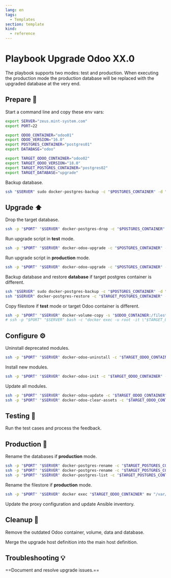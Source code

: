 ```yaml
---
lang: en
tags:
  - Templates
section: template
kind:
  - reference
---
```


# Playbook Upgrade Odoo XX.0

The playbook supports two modes: test and production. When executing the production mode the production database will be replaced with the upgraded database at the very end.

## Prepare 📝

Start a command line and copy these env vars:

```bash
export SERVER="zeus.mint-system.com"
export PORT=22

export ODOO_CONTAINER="odoo01"
export ODOO_VERSION="16.0"
export POSTGRES_CONTAINER="postgres01"
export DATABASE="odoo"

export TARGET_ODOO_CONTAINER="odoo02"
export TARGET_ODOO_VERSION="18.0"
export TARGET_POSTGRES_CONTAINER="postgres02"
export TARGET_DATABASE="upgrade"
```

Backup database.

```bash
ssh "$SERVER" sudo docker-postgres-backup -c "$POSTGRES_CONTAINER" -d "$DATABASE"
```

## Upgrade ⬆️

Drop the target database.

```bash
ssh -p "$PORT" "$SERVER" docker-postgres-drop -c "$POSTGRES_CONTAINER" -d "$TARGET_DATABASE"
```

Run upgrade script in **test** mode.

```bash
ssh -p "$PORT" "$SERVER" docker-odoo-upgrade -c "$POSTGRES_CONTAINER" -d "$DATABASE" -s "$ODOO_VERSION" -n "$TARGET_DATABASE" -t "$TARGET_ODOO_VERSION"
```

Run upgrade script in **production** mode.

```bash
ssh -p "$PORT" "$SERVER" docker-odoo-upgrade -c "$POSTGRES_CONTAINER" -d "$DATABASE" -s "$ODOO_VERSION" -n "$TARGET_DATABASE" -t "$TARGET_ODOO_VERSION" -m production
```

Backup database and restore **database** if target postgres container is different.

```bash
ssh "$SERVER" sudo docker-postgres-backup -c "$POSTGRES_CONTAINER" -d "$TARGET_DATABASE"
ssh "$SERVER" docker-postgres-restore -c "$TARGET_POSTGRES_CONTAINER" -d "$TARGET_DATABASE" -f "/var/tmp/$POSTGRES_CONTAINER/$TARGET_DATABASE.sql" -r
```

Copy filestore if **test** mode or target Odoo container is different.

```bash
ssh -p "$PORT" "$SERVER" docker-volume-copy -s "$ODOO_CONTAINER:/filestore/$DATABASE" -t "$TARGET_ODOO_CONTAINER:/filestore/$TARGET_DATABASE" -f
# ssh -p "$PORT" "$SERVER" bash -c "docker exec -u root -it \"$TARGET_ODOO_CONTAINER\" chown -R odoo:odoo \"/var/lib/odoo/filestore/$TARGET_DATABASE\""
```

## Configure ⚙️

Uninstall deprecated modules.

```bash
ssh -p "$PORT" "$SERVER" docker-odoo-uninstall -c "$TARGET_ODOO_CONTAINER" -d "$TARGET_DATABASE" -u project_task_all_menu
```

Install new modules.

```bash
ssh -p "$PORT" "$SERVER" docker-odoo-init -c "$TARGET_ODOO_CONTAINER" -d "$TARGET_DATABASE" -i auth_impersonate_user
```

Update all modules.

```bash
ssh -p "$PORT" "$SERVER" docker-odoo-update -c "$TARGET_ODOO_CONTAINER" -d "$TARGET_DATABASE" -u all
ssh -p "$PORT" "$SERVER" docker-odoo-clear-assets -c "$TARGET_ODOO_CONTAINER" -d "$TARGET_DATABASE"
```

## Testing 🔬

Run the test cases and process the feedback.

## Production 🚀

Rename the databases if **production** mode.

```bash
ssh -p "$PORT" "$SERVER" docker-postgres-rename -c "$TARGET_POSTGRES_CONTAINER" -s "$DATABASE" -t "${DATABASE}-old"
ssh -p "$PORT" "$SERVER" docker-postgres-rename -c "$TARGET_POSTGRES_CONTAINER" -s "$TARGET_DATABASE" -t "$DATABASE"
ssh -p "$PORT" "$SERVER" docker-postgres-list -c "$TARGET_POSTGRES_CONTAINER"
```

Rename the filestore if **production** mode.

```bash
ssh -p "$PORT" "$SERVER" docker exec "$TARGET_ODOO_CONTAINER" mv "/var/lib/odoo/filestore/$TARGET_DATABASE" "/var/lib/odoo/filestore/$DATABASE"
```

Update the proxy configuration and update Ansible inventory.

## Cleanup 🧹

Remove the outdated Odoo container, volume, data and database.

Merge the upgrade host definition into the main host definition.

## Troubleshooting 💡

==Document and resolve upgrade issues.==
